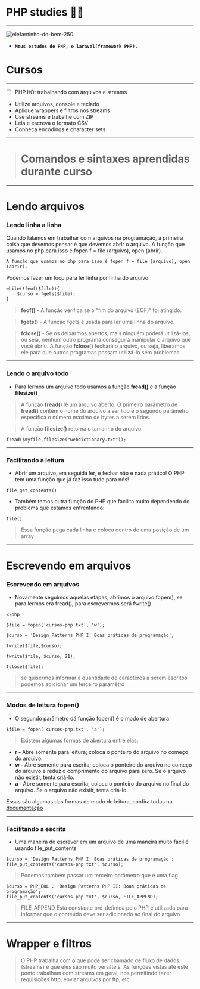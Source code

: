 # PHP studies 🚀🐘
*** 
![elefantinho-do-bem-250](https://user-images.githubusercontent.com/88351614/183260985-d5341984-bdd4-4a1b-8a7a-74bb34254763.jpg)

* **`Meus estudos de PHP, e laravel(framework PHP).`**
# Cursos
***
- [ ] PHP I/O: trabalhando com arquivos e streams
* Utilize arquivos, console e teclado
* Aplique wrappers e filtros nos streams
* Use streams e trabalhe com ZIP
* Leia e escreva o formato CSV
* Conheça encodings e character sets
<hr>

># Comandos e sintaxes aprendidas durante curso
***
# Lendo arquivos

### Lendo linha a linha
Quando falamos em trabalhar com arquivos na programação, a primeira coisa que devemos pensar é que devemos abrir o arquivo.
A função que usamos no php para isso é fopen f = file (arquivo), open (abrir).
```
A função que usamos no php para isso é fopen f = file (arquivo), open (abrir).
```
Podemos fazer um loop para ler linha por linha do arquivo
```
while(!feof($file)){
	$curso = fgets($file);
}
```
> <strong>feof()</strong> - A função verifica se o “fim do arquivo (EOF)” foi atingido. 

> <strong>fgets()</strong> - A função fgets é usada para ler uma linha do arquivo.

> <strong>fclose()</strong> - Se os deixarmos abertos, mais ninguém poderá utilizá-los, ou seja, nenhum outro programa conseguirá manipular o arquivo que você abriu. A função <strong>fclose()</strong> fechará o arquivo, ou seja, liberamos ele para que outros programas possam utilizá-lo sem problemas.
<hr>

### Lendo o arquivo todo
* Para lermos um arquivo todo usamos a função <strong>fread()</strong> e a função <strong>filesize()</strong>
> A função <strong>fread()</strong> lê um arquivo aberto. O primeiro parâmetro de <strong>fread()</strong> contém o nome do arquivo a ser lido e o segundo parâmetro especifica o número máximo de bytes a serem lidos.

> A função <strong>filesize()</strong> retorna o tamanho do arquivo

```
fread($myfile,filesize("webdictionary.txt"));
```
<hr>

### Facilitando a leitura
* Abrir um arquivo, em seguida ler, e fechar não é nada prático! O PHP tem uma função que já faz isso tudo para nós!
```
file_get_contents()
```
* Também temos outra função do PHP que facilita muito dependendo do problema que estamos enfrentando:
```
file()
```
> Essa função pega cada linha e coloca dentro de uma posição de um array
<hr>

# Escrevendo em arquivos
### Escrevendo em arquivos
* Novamente seguimos aquelas etapas, abrimos o arquivo fopen(), se para lermos era fread(), para escrevermos será fwrite()
```
<?php

$file = fopen('cursos-php.txt', 'w');

$curso = 'Design Patterns PHP I: Boas práticas de programação';

fwrite($file,$curso);

fwrite($file, $curso, 21);

fclose($file);
```
>  se quisermos informar a quantidade de caracteres a serem escritos podemos adicionar um terceiro paramêtro
<hr>

### Modos de leitura fopen()

* O segundo parâmetro dá função fopen() é o modo de abertura

```
$file = fopen('cursos-php.txt', 'a');
```
> Existem algumas formas de abertura entre elas:

* <strong>r - </strong>	Abre somente para leitura; coloca o ponteiro do arquivo no começo do arquivo.
* <strong>w - </strong> Abre somente para escrita; coloca o ponteiro do arquivo no começo do arquivo e reduz o comprimento do arquivo para zero. Se o arquivo não existir, tenta criá-lo.
* <strong>a - </strong>	Abre somente para escrita; coloca o ponteiro do arquivo no final do arquivo. Se o arquivo não existir, tenta criá-lo.

Essas são algumas das formas de modo de leitura, confira todas na [documentação](https://www.php.net/manual/pt_BR/function.fopen.php)
<hr>

### Facilitando a escrita
* Uma maneira de escrever em um arquivo de uma maneira muito fácil é usando file_put_contents

```
$curso = 'Design Patterns PHP I: Boas práticas de programação';
file_put_contents('cursos-php.txt', $curso);
```
> Podemos também passar um terceiro parâmetro que é uma flag

```
$curso = PHP_EOL . 'Design Patterns PHP II: Boas práticas de programação';
file_put_contents('cursos-php.txt', $curso, FILE_APPEND);
```
> FILE_APPEND Esta constante pré-definida pelo PHP é utilizada para informar que o conteúdo deve ser adicionado ao final do arquivo
<hr>

# Wrapper e filtros
> O PHP trabalha com o que pode ser chamado de fluxo de dados (streams) e que eles são muito versáteis. As funções vistas até este ponto trabalham com streams em geral, nos permitindo fazer requisições http, enviar arquivos por ftp, etc.

